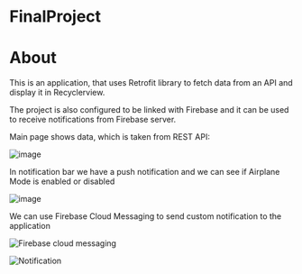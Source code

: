 # FinalProject


# About

This is an application, that uses Retrofit library to 
fetch data from an API and display it in Recyclerview.

The project is also configured to be linked with
Firebase and it can be used to receive notifications
from Firebase server.

Main page shows data, which is taken from REST API:

![image](https://user-images.githubusercontent.com/72093664/175482534-93cbf24d-0e94-4e64-8a9a-6f17aba16405.png)

In notification bar we have a push notification and we can see if Airplane Mode is enabled or disabled

![image](https://user-images.githubusercontent.com/72093664/175482571-58e53c2d-d09c-44f7-84f4-463f4253ddc1.png)


We can use Firebase Cloud Messaging to send custom notification to the application

![Firebase cloud messaging](https://user-images.githubusercontent.com/86533999/175492578-1af86495-7206-49c2-ac77-071c4178594f.PNG)

![Notification](https://user-images.githubusercontent.com/86533999/175492629-0206325c-d4f2-4b33-85d5-8f362a119665.PNG)



